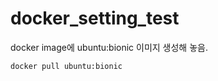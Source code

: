 # docker_setting_test

docker image에 ubuntu:bionic 이미지 생성해 놓음.
```bash
docker pull ubuntu:bionic
```
